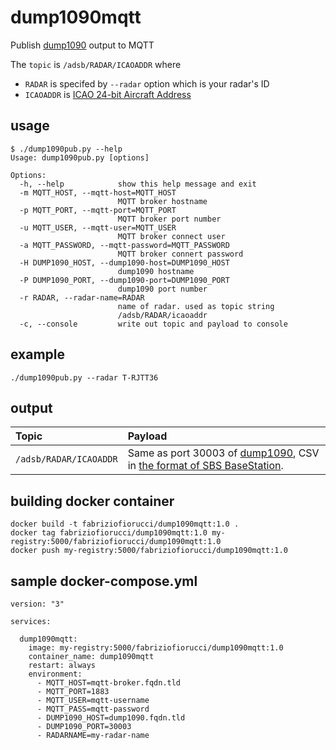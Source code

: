 dump1090mqtt
============

Publish [dump1090](http://www.satsignal.eu/raspberry-pi/dump1090.html) output to MQTT

The `topic` is `/adsb/RADAR/ICAOADDR` where 

* `RADAR` is specifed by `--radar` option which is your radar's ID
* `ICAOADDR` is [ICAO 24-bit Aircraft Address](http://en.wikipedia.org/wiki/Aviation_transponder_interrogation_modes#ICAO_24-bit_address)

usage
------

```
$ ./dump1090pub.py --help
Usage: dump1090pub.py [options]

Options:
  -h, --help            show this help message and exit
  -m MQTT_HOST, --mqtt-host=MQTT_HOST
                        MQTT broker hostname
  -p MQTT_PORT, --mqtt-port=MQTT_PORT
                        MQTT broker port number
  -u MQTT_USER, --mqtt-user=MQTT_USER
                        MQTT broker connect user
  -a MQTT_PASSWORD, --mqtt-password=MQTT_PASSWORD
                        MQTT broker connert password
  -H DUMP1090_HOST, --dump1090-host=DUMP1090_HOST
                        dump1090 hostname
  -P DUMP1090_PORT, --dump1090-port=DUMP1090_PORT
                        dump1090 port number
  -r RADAR, --radar-name=RADAR
                        name of radar. used as topic string
                        /adsb/RADAR/icaoaddr
  -c, --console         write out topic and payload to console
  ```

example
---------

```
./dump1090pub.py --radar T-RJTT36
```

output
-------

|Topic| Payload |
|:--- |:--- |
|`/adsb/RADAR/ICAOADDR` | Same as port 30003 of [dump1090](https://github.com/antirez/dump1090), CSV in [the format of SBS BaseStation](http://www.homepages.mcb.net/bones/SBS/Article/Barebones42_Socket_Data.htm).


building docker container
--------------------------

```
docker build -t fabriziofiorucci/dump1090mqtt:1.0 .
docker tag fabriziofiorucci/dump1090mqtt:1.0 my-registry:5000/fabriziofiorucci/dump1090mqtt:1.0
docker push my-registry:5000/fabriziofiorucci/dump1090mqtt:1.0
```

sample docker-compose.yml
--------------------------

```
version: "3"

services:

  dump1090mqtt:
    image: my-registry:5000/fabriziofiorucci/dump1090mqtt:1.0
    container_name: dump1090mqtt
    restart: always
    environment:
      - MQTT_HOST=mqtt-broker.fqdn.tld
      - MQTT_PORT=1883
      - MQTT_USER=mqtt-username
      - MQTT_PASS=mqtt-password
      - DUMP1090_HOST=dump1090.fqdn.tld
      - DUMP1090_PORT=30003
      - RADARNAME=my-radar-name
```
